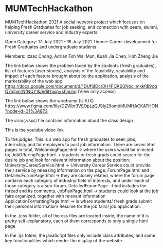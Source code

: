 # MUMTechHackathon
MUMTechHackathon 2021
A social network project which focuses on helping Fresh Graduates 
for job seeking, and connection with peers, alumni, university career service
and industry experts


Open Category:  17 July 2021 - 19 July 2021
Theme: Career development for Fresh Graduates and undergraduate students

Members:
Izaac Chong,
Adrian Foh Wai Mun,
Kuah Jia Chen,
Hoh Zheng Jie

The link below shows the problem faced by the students (fresh graduates), list of features (user stories),
analysis of the feasibility, scalability and impact of each feature brought about by the application,
analysis of the marketability of the web app.
https://docs.google.com/document/d/1DUfSIDcr0H4FQK2GNbc_mkkfdj9cqQ7qibmrNfNQY1k/edit?usp=sharing (View only access)

The link below shows the wireframe (UI/UX) 
https://www.figma.com/file/DZWbr3VEOpLzQJSly29omj/MUMHACKATHON?node-id=31%3A872

The visio(.vsxs) file contains information about the class design

This is the youtube video link


To the judges:
This is a web app for fresh graduates to seek jobs, internship; and for employers to post
job information.
There are seven html pages in total,
WelcomingPage.html -> where the users would be directed to;
JobOfferingPage.html -> students or fresh grads could search for the desire job and look for
relevant information about the position;
UniversityCareerService.html -> University Career Service could provide their service by releasing information
on the page;
ForumPage.html and DetailedForumPage.html -> they are closely related, where the forum page contains each category of industry/ field of interests, and under each of those category is a sub-forum. DetailedForumPage.
-html includes the thread and its comments.
JobFairPage.html -> students could look at the job fairs organized, together with relevant information
ApplicationFormattingPage.html -> is where students/ fresh grads submit their personal information/ Resume
for the job fairs/ job application.

In the ./css folder, all of the css files are located inside, the name of it is pretty self-explanatory, each of them corresponds to only a single html page

In the ./js folder, the javaScript files only include class attributes, and some key functionalities which 
render the display of the website.

